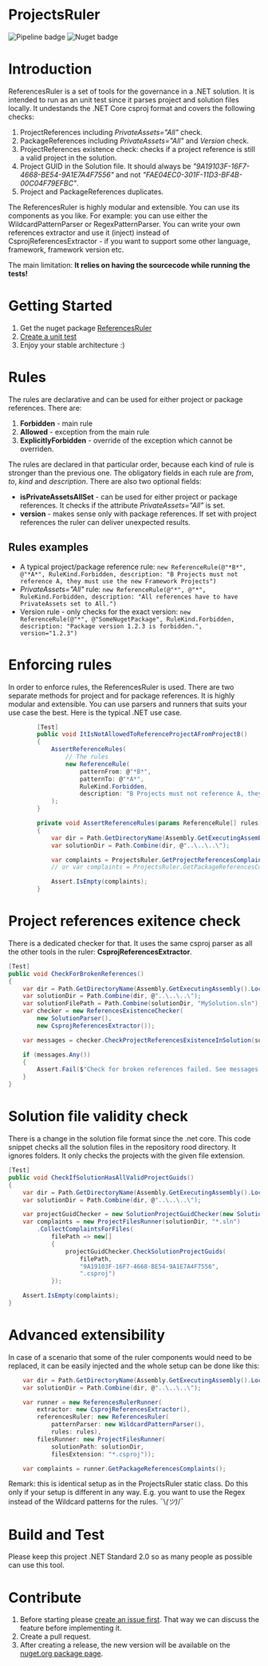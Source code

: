 # ProjectsRuler

![Pipeline badge](https://github.com/DigitecGalaxus/ProjectsRuler/workflows/.NET%20Core/badge.svg)
![Nuget badge](https://img.shields.io/nuget/v/ReferencesRuler)

# Introduction

ReferencesRuler is a set of tools for the governance in a .NET solution. It is intended to run as an unit test since it parses project and solution files locally. It undestands the .NET Core csproj format and covers the following checks:

1. ProjectReferences including *PrivateAssets="All"* check.
2. PackageReferences including *PrivateAssets="All"* and *Version* check.
3. ProjectReferences existence check: checks if a project reference is still a valid project in the solution.
4. Project GUID in the Solution file. It should always be *"9A19103F-16F7-4668-BE54-9A1E7A4F7556"* and not *"FAE04EC0-301F-11D3-BF4B-00C04F79EFBC"*.
5. Project and PackageReferences duplicates.

The ReferencesRuler is highly modular and extensible. You can use its components as you like. For example: you can use either the WildcardPatternParser or RegexPatternParser. You can write your own references extractor and use it (inject) instead of CsprojReferencesExtractor - if you want to support some other language, framework, framework version etc.

The main limitation: **It relies on having the sourcecode while running the tests!**

# Getting Started

1. Get the nuget package [ReferencesRuler](https://www.nuget.org/packages/ReferencesRuler/)
2. [Create a unit test](#Enforcing_rules)
3. Enjoy your stable architecture :)

# Rules

The rules are declarative and can be used for either project or package references. There are:

1. **Forbidden** - main rule
2. **Allowed** - exception from the main rule
3. **ExplicitlyForbidden** - override of the exception which cannot be overriden.

The rules are declared in that particular order, because each kind of rule is stronger than the previous one. The obligatory fields in each rule are *from*, *to*, *kind* and *description*. There are also two optional fields:

* **isPrivateAssetsAllSet** - can be used for either project or package references. It checks if the attribute *PrivateAssets="All"* is set.
* **version** - makes sense only with package references. If set with project references the ruler can deliver unexpected results.

## Rules examples

* A typical project/package reference rule:
  `new ReferenceRule(@"*B*", @"*A*", RuleKind.Forbidden, description: "B Projects must not reference A, they must use the new Framework Projects")`
* *PrivateAssets="All"* rule:
  `new ReferenceRule(@"*", @"*", RuleKind.Forbidden, description: "All references have to have PrivateAssets set to All.")`
* Version rule - only checks for the exact version:
  `new ReferenceRule(@"*", @"SomeNugetPackage", RuleKind.Forbidden, description: "Package version 1.2.3 is forbidden.", version="1.2.3")`

# Enforcing rules <a name="enforcing_rules"></a>

In order to enforce rules, the ReferencesRuler is used. There are two separate methods for project and for package references. It is highly modular and extensible. You can use parsers and runners that suits your use case the best. Here is the typical .NET use case.

```C#
        [Test]
        public void ItIsNotAllowedToReferenceProjectAFromProjectB()
        {
            AssertReferenceRules(
                // The rules
                new ReferenceRule(
                    patternFrom: @"*B*",
                    patternTo: @"*A*",
                    RuleKind.Forbidden,
                    description: "B Projects must not reference A, they must use the new Framework Projects")
            );
        }

        private void AssertReferenceRules(params ReferenceRule[] rules)
        {
            var dir = Path.GetDirectoryName(Assembly.GetExecutingAssembly().Location);
            var solutionDir = Path.Combine(dir, @"..\..\..\");

            var complaints = ProjectsRuler.GetProjectReferencesComplaints(solutionDir, rules);
            // or var complaints = ProjectsRuler.GetPackageReferencesComplaints(solutionDir, rules);;

            Assert.IsEmpty(complaints);
        }
```

# Project references exitence check

There is a dedicated checker for that. It uses the same csproj parser as all the other tools in the ruler: **CsprojReferencesExtractor**.

```C#
[Test]
public void CheckForBrokenReferences()
{
    var dir = Path.GetDirectoryName(Assembly.GetExecutingAssembly().Location);
    var solutionDir = Path.Combine(dir, @"..\..\..\");
    var solutionFilePath = Path.Combine(solutionDir, "MySolution.sln");
    var checker = new ReferencesExistenceChecker(
        new SolutionParser(),
        new CsprojReferencesExtractor());

    var messages = checker.CheckProjectReferencesExistenceInSolution(solutionFilePath, "*.csproj").ToList;

    if (messages.Any())
    {
        Assert.Fail($"Check for broken references failed. See messages:\n{string.Join("\n", messages)}");
    }
}
```

# Solution file validity check

There is a change in the solution file format since the .net core. This code snippet checks all the solution files in the repository rood directory. It ignores folders. It only checks the projects with the given file extension.

```C#
[Test]
public void CheckIfSolutionHasAllValidProjectGuids()
{
    var dir = Path.GetDirectoryName(Assembly.GetExecutingAssembly().Location);
    var solutionDir = Path.Combine(dir, @"..\..\..\");

    var projectGuidChecker = new SolutionProjectGuidChecker(new SolutionParser());
    var complaints = new ProjectFilesRunner(solutionDir, "*.sln")
        .CollectComplaintsForFiles(
            filePath => new[]
            {
                projectGuidChecker.CheckSolutionProjectGuids(
                    filePath,
                    "9A19103F-16F7-4668-BE54-9A1E7A4F7556",
                    ".csproj")
            });

    Assert.IsEmpty(complaints);
}
```

# Advanced extensibility

In case of a scenario that some of the ruler components would need to be replaced, it can be easily injected and the whole setup can be done like this:

```C#
    var dir = Path.GetDirectoryName(Assembly.GetExecutingAssembly().Location);
    var solutionDir = Path.Combine(dir, @"..\..\..\");

    var runner = new ReferencesRulerRunner(
        extractor: new CsprojReferencesExtractor(),
        referencesRuler: new ReferencesRuler(
            patternParser: new WildcardPatternParser(),
            rules: rules),
        filesRunner: new ProjectFilesRunner(
            solutionPath: solutionDir,
            filesExtension: "*.csproj"));

    var complaints = runner.GetPackageReferencesComplaints();
```

Remark: this is identical setup as in the ProjectsRuler static class. Do this only if your setup is different in any way. E.g. you want to use the Regex instead of the Wildcard patterns for the rules. ¯\\_(ツ)_/¯

# Build and Test

Please keep this project .NET Standard 2.0 so as many people as possible can use this tool.

# Contribute

1. Before starting please [create an issue first](https://github.com/DigitecGalaxus/ProjectsRuler/issues). That way we can discuss the feature before implementing it.
2. Create a pull request.
3. After creating a release, the new version will be available on the [nuget.org package page](https://www.nuget.org/packages/ReferencesRuler/).
